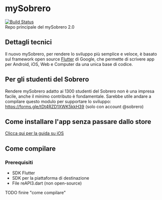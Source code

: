 # mySobrero
[![Build Status](https://travis-ci.org/federunco/mySobrero.svg?branch=flutter)](https://travis-ci.org/federunco/mySobrero)<br>
Repo principale del mySobrero 2.0

## Dettagli tecnici
Il nuovo mySobrero, per rendere lo sviluppo più semplice e veloce, è
basato sul framework open source [Flutter](https://flutter.dev) di
Google, che permette di scrivere app per Android, iOS, Web e Computer da
una unica base di codice.

## Per gli studenti del Sobrero
Rendere mySobrero adatto ai 1300 studenti del Sobrero non è una impresa facile, anche il minimo contributo è fondamentale. Sarebbe utile andare a compilare questo modulo per supportare lo sviluppo: https://forms.gle/tDt4RZD1XWK5kkH39 (solo con account @sobrero)

## Come installare l'app senza passare dallo store
[Clicca qui per la guida su iOS](./guide/sideload-ios.md)

## Come compilare
### Prerequisiti
- SDK Flutter
- SDK per la piattaforma di destinazione
- File reAPI3.dart (non open-source)

TODO finire "come compilare"

